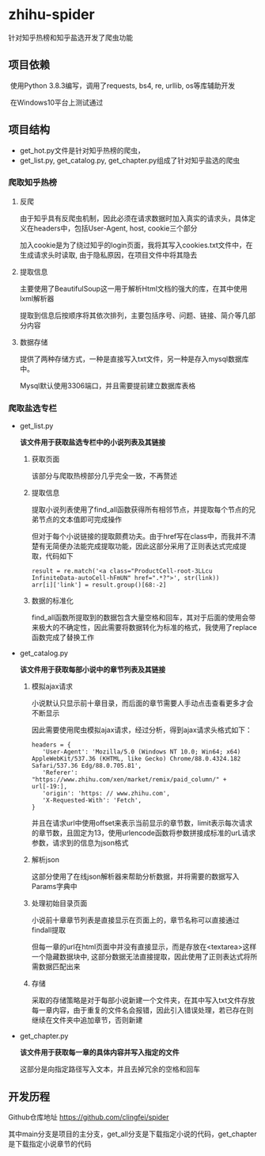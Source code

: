 # zhihu-spider
针对知乎热榜和知乎盐选开发了爬虫功能

## 项目依赖

​			使用Python 3.8.3编写，调用了requests, bs4, re, urllib, os等库辅助开发

​			在Windows10平台上测试通过

## 项目结构
* get_hot.py文件是针对知乎热榜的爬虫，
* get_list.py, get_catalog.py, get_chapter.py组成了针对知乎盐选的爬虫

### 爬取知乎热榜
1. 反爬

   由于知乎具有反爬虫机制，因此必须在请求数据时加入真实的请求头，具体定义在headers中，包括User-Agent, host, cookie三个部分

   加入cookie是为了绕过知乎的login页面，我将其写入cookies.txt文件中，在生成请求头时读取, 由于隐私原因，在项目文件中将其隐去

2. 提取信息

   主要使用了BeautifulSoup这一用于解析Html文档的强大的库，在其中使用lxml解析器

   提取到信息后按顺序将其依次排列，主要包括序号、问题、链接、简介等几部分内容

3. 数据存储

   提供了两种存储方式，一种是直接写入txt文件，另一种是存入mysql数据库中。

   Mysql默认使用3306端口，并且需要提前建立数据库表格

### 爬取盐选专栏
* get_list.py

    **该文件用于获取盐选专栏中的小说列表及其链接**
    1. 获取页面
    
        该部分与爬取热榜部分几乎完全一致，不再赘述
       
    2. 提取信息
       
        提取小说列表使用了find_all函数获得所有相邻节点，并提取每个节点的兄弟节点的文本值即可完成操作
       
        但对于每个小说链接的提取颇费功夫。由于href写在class中，而我并不清楚有无简便办法能完成提取功能，因此这部分采用了正则表达式完成提取，代码如下
       ```
       result = re.match('<a class="ProductCell-root-3LLcu InfiniteData-autoCell-hFmUN" href=".*?">', str(link))
       arr[i]['link'] = result.group()[68:-2]
       ```
    2. 数据的标准化
       
        find_all函数所提取到的数据包含大量空格和回车，其对于后面的使用会带来极大的不确定性，因此需要将数据转化为标准的格式，我使用了replace函数完成了替换工作
       
        
    
* get_catalog.py
  
    **该文件用于获取每部小说中的章节列表及其链接**
    1. 模拟ajax请求
       
        小说默认只显示前十章目录，而后面的章节需要人手动点击查看更多才会不断显示
       
        因此需要使用爬虫模拟ajax请求，经过分析，得到ajax请求头格式如下：
         ```
        headers = {
            'User-Agent': 'Mozilla/5.0 (Windows NT 10.0; Win64; x64) AppleWebKit/537.36 (KHTML, like Gecko) Chrome/88.0.4324.182 Safari/537.36 Edg/88.0.705.81',
            'Referer': "https://www.zhihu.com/xen/market/remix/paid_column/" + url[-19:],
            'origin': 'https: // www.zhihu.com',
            'X-Requested-With': 'Fetch',
        }
         ```
    
        并且在请求url中使用offset来表示当前显示的章节数，limit表示每次请求的章节数，且固定为13，使用urlencode函数将参数拼接成标准的urL请求参数，请求到的信息为json格式
    2. 解析json
    
        这部分使用了在线json解析器来帮助分析数据，并将需要的数据写入Params字典中
    
    3. 处理初始目录页面
       
        小说前十章章节列表是直接显示在页面上的，章节名称可以直接通过findall提取
    
        但每一章的url在html页面中并没有直接显示，而是存放在\<textarea>这样一个隐藏数据块中, 这部分数据无法直接提取，因此使用了正则表达式将所需数据匹配出来
    4. 存储
       
        采取的存储策略是对于每部小说新建一个文件夹，在其中写入txt文件存放每一章内容，由于重复的文件名会报错，因此引入错误处理，若已存在则继续在文件夹中追加章节，否则新建
    
* get_chapter.py

    **该文件用于获取每一章的具体内容并写入指定的文件**
    
    这部分是向指定路径写入文本，并且去掉冗余的空格和回车
## 开发历程
Github仓库地址 <https://github.com/clingfei/spider>

其中main分支是项目的主分支，get_all分支是下载指定小说的代码，get_chapter是下载指定小说章节的代码


